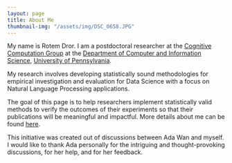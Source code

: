 ```yaml
---
layout: page
title: About Me
thumbnail-img: "/assets/img/DSC_0658.JPG"
---
```


My name is Rotem Dror. I am a postdoctoral researcher at the [Cognitive Computation Group](https://cogcomp.seas.upenn.edu/) at the [Department of Computer and Information Science](https://www.cis.upenn.edu/), [University of Pennsylvania](https://www.upenn.edu/).


My research involves developing statistically sound methodologies for empirical investigation and evaluation for Data Science with a focus on Natural Language Processing applications.

The goal of this page is to help researchers implement statistically valid methods to verify the outcomes of their experiments so that their publications will be meaningful and impactful.
More details about me can be found [here](https://rtmdrr.github.io).

This initiative was created out of discussions between Ada Wan and myself. I would like to thank Ada personally for the intriguing and thought-provoking discussions, for her help, and for her feedback.
